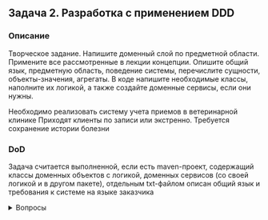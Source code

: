 ## Задача 2. Разработка с применением DDD

### Описание
Творческое задание. Напишите доменный слой по предметной области. Примените все рассмотренные в лекции концепции. Опишите общий язык, предметную область, поведение системы, перечислите сущности, объекты-значения, агрегаты. В коде напишите необходимые классы, наполните их логикой, а также создайте доменные сервисы, если они нужны.

Необходимо реализовать систему учета приемов в ветеринарной клинике
Приходят клиенты по записи или экстренно. Требуется сохранение истории болезни

### DoD
Задача считается выполненной, если есть maven-проект, содержащий классы доменных объектов с логикой, доменных сервисов (со своей логикой и в другом пакете), отдельным txt-файлом описан общий язык и требования к системе на языке заказчика

<details>
  <summary>Вопросы</summary>

История болезни - это описание симптомов, назначенные препараты и операции, а также статус лечения.

Конечно же клиенты могут иметь несколько питомцев

Конечно же в клинике работают несколько врачей
</details>